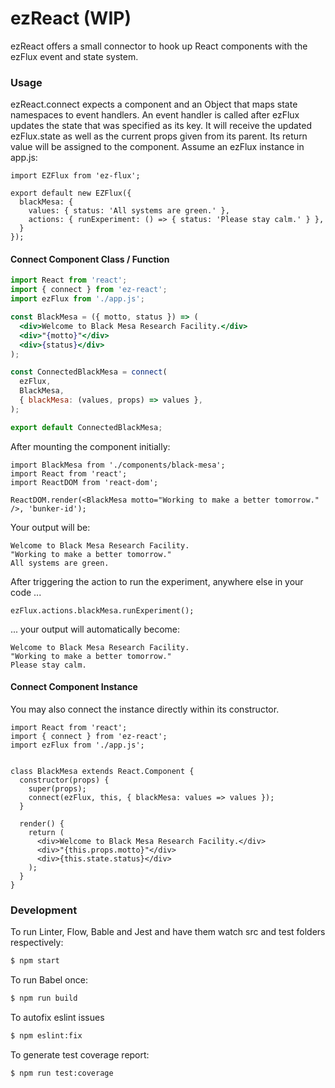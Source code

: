 # ezReact (WIP)

ezReact offers a small connector to hook up React components with the ezFlux event and state system.

### Usage



ezReact.connect expects a component and an Object that maps state namespaces to event handlers.
An event handler is called after ezFlux updates the state that was specified as its key.
It will receive the updated ezFlux.state as well as the current props given from its parent.
Its return value will be assigned to the component.
Assume an ezFlux instance in app.js:

```JS
import EZFlux from 'ez-flux';

export default new EZFlux({
  blackMesa: {
    values: { status: 'All systems are green.' },
    actions: { runExperiment: () => { status: 'Please stay calm.' } },
  }
});
```

#### Connect Component Class / Function

```jsx
import React from 'react';
import { connect } from 'ez-react';
import ezFlux from './app.js';

const BlackMesa = ({ motto, status }) => (
  <div>Welcome to Black Mesa Research Facility.</div>
  <div>"{motto}"</div>
  <div>{status}</div>
);

const ConnectedBlackMesa = connect(
  ezFlux,
  BlackMesa,
  { blackMesa: (values, props) => values },
);

export default ConnectedBlackMesa;
```

After mounting the component initially:

```JS
import BlackMesa from './components/black-mesa';
import React from 'react';
import ReactDOM from 'react-dom';

ReactDOM.render(<BlackMesa motto="Working to make a better tomorrow." />, 'bunker-id');

```

Your output will be:

```
Welcome to Black Mesa Research Facility.
"Working to make a better tomorrow."
All systems are green.

```

After triggering the action to run the experiment, anywhere else in your code ...

```JS
ezFlux.actions.blackMesa.runExperiment();
```

... your output will automatically become:

```
Welcome to Black Mesa Research Facility.
"Working to make a better tomorrow."
Please stay calm.
```

#### Connect Component Instance

You may also connect the instance directly within its constructor.

```JS
import React from 'react';
import { connect } from 'ez-react';
import ezFlux from './app.js';


class BlackMesa extends React.Component {
  constructor(props) {
    super(props);
    connect(ezFlux, this, { blackMesa: values => values });
  }

  render() {
    return (
      <div>Welcome to Black Mesa Research Facility.</div>
      <div>"{this.props.motto}"</div>
      <div>{this.state.status}</div>
    );
  }
}

```

### Development

To run Linter, Flow, Bable and Jest and have them watch src and test folders respectively:
```sh
$ npm start
```

To run Babel once:
```sh
$ npm run build
```
To autofix eslint issues

```sh
$ npm eslint:fix
```
To generate test coverage report:

```sh
$ npm run test:coverage
```
